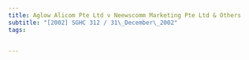 ```yaml
---
title: Aglow Alicom Pte Ltd v Neewscomm Marketing Pte Ltd & Others 
subtitle: "[2002] SGHC 312 / 31\_December\_2002"
tags:


---
```


